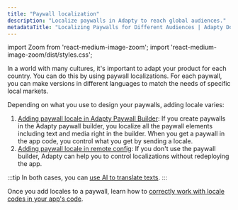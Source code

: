 ```yaml
---
title: "Paywall localization"
description: "Localize paywalls in Adapty to reach global audiences."
metadataTitle: "Localizing Paywalls for Different Audiences | Adapty Docs"
---
```


import Zoom from 'react-medium-image-zoom';
import 'react-medium-image-zoom/dist/styles.css';

In a world with many cultures, it's important to adapt your product for each country. You can do this by using paywall localizations. For each paywall, you can make versions in different languages to match the needs of specific local markets.

Depending on what you use to design your paywalls, adding locale varies:

1. [Adding paywall locale in Adapty Paywall Builder](add-paywall-locale-in-adapty-paywall-builder): If you create paywalls in the Adapty paywall builder, you localize all the paywall elements including text and media right in the builder. When you get a paywall in the app code, you control what you get by sending a locale.
2. [Adding paywall locale in remote config](add-remote-config-locale): If you don't use the paywall builder, Adapty can help you to control localizations without redeploying the app.

:::tip
In both cases, you can [use AI to translate texts](add-remote-config-locale#translating-paywalls-with-ai).
:::

Once you add locales to a paywall, learn how to [correctly work with locale codes in your app's code](localizations-and-locale-codes).

